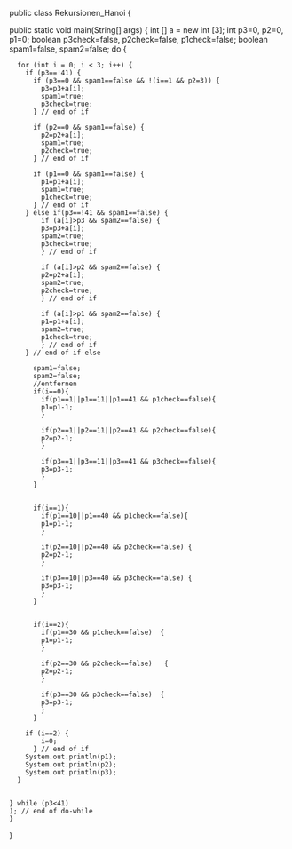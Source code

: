 public class Rekursionen_Hanoi {
  
  public static void main(String[] args) {
    int [] a = new int [3];
    int p3=0, p2=0, p1=0;
    boolean p3check=false, p2check=false, p1check=false;
    boolean spam1=false, spam2=false;
    do {
      
    
      for (int i = 0; i < 3; i++) {
        if (p3==!41) {
          if (p3==0 && spam1==false && !(i==1 && p2=3)) {
            p3=p3+a[i];
            spam1=true;
            p3check=true;
          } // end of if
          
          if (p2==0 && spam1==false) {
            p2=p2+a[i];
            spam1=true;
            p2check=true;
          } // end of if
          
          if (p1==0 && spam1==false) {
            p1=p1+a[i];
            spam1=true;
            p1check=true;
          } // end of if
        } else if(p3==!41 && spam1==false) {
            if (a[i]>p3 && spam2==false) {
            p3=p3+a[i];
            spam2=true;
            p3check=true;  
            } // end of if
            
            if (a[i]>p2 && spam2==false) {
            p2=p2+a[i];
            spam2=true;
            p2check=true;  
            } // end of if
            
            if (a[i]>p1 && spam2==false) {
            p1=p1+a[i];
            spam2=true;
            p1check=true;  
            } // end of if
        } // end of if-else
           
          spam1=false;
          spam2=false;
          //entfernen
          if(i==0){
            if(p1==1||p1==11||p1==41 && p1check==false){
            p1=p1-1;
            }
          
            if(p2==1||p2==11||p2==41 && p2check==false){
            p2=p2-1;
            }
          
            if(p3==1||p3==11||p3==41 && p3check==false){
            p3=p3-1;
            }
          }
        
        
          if(i==1){
            if(p1==10||p1==40 && p1check==false){
            p1=p1-1;
            }
          
            if(p2==10||p2==40 && p2check==false) {
            p2=p2-1;
            }
          
            if(p3==10||p3==40 && p3check==false) {
            p3=p3-1;
            }
          }
        
        
          if(i==2){
            if(p1==30 && p1check==false)  {
            p1=p1-1;
            }
          
            if(p2==30 && p2check==false)   {
            p2=p2-1;
            }
          
            if(p3==30 && p3check==false)  {
            p3=p3-1;
            }
          }
        
        if (i==2) {
            i=0;
          } // end of if 
        System.out.println(p1);       
        System.out.println(p2);
        System.out.println(p3); 
      }
    
      
    } while (p3<41)
    ); // end of do-while
    }
                                                                                                                                                                               

} 
